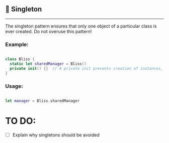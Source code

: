 ## 💍 Singleton
------------

The singleton pattern ensures that only one object of a particular class is ever created.
Do not overuse this pattern!

### Example:

```swift

class Bliss {
  static let sharedManager = Bliss()
  private init() {}  // A private init prevents creation of instances, thus ensuring that just one instance is created.
}

```

### Usage:

```swift

let manager = Bliss.sharedManager

```

# TO DO:
- [ ] Explain why singletons should be avoided
